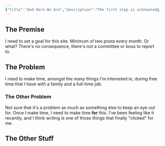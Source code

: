 ```yaml
---
{"title":"And Here We Are","description":"The first step is acknowledging the habit","date":"2021-06-19","tags":["outer-thoughts","status"],"dg-publish":true,"created":"2021-06-19T11:38:42","updated":"2025-08-09T22:18:52-04:00","permalink":"/output/write/2021/and-here-we-are/","dgPassFrontmatter":true,"noteIcon":"3"}
---
```



## The Premise

I need to set a goal for this site. Minimum of two posts every month. Or what? There's no consequence, there's not a committee or boss to report to.

## The Problem

I need to make time, amongst the many things I'm interested in, during free time that I have with a family and a full-time job.

### The Other Problem

Not sure that it's a problem as much as something else to keep an eye out for. Once I make time, I need to make time __for__ this. I've been feeling like it recently, and I think writing is one of those things that finally "clicked" for me.

## The Other Stuff
